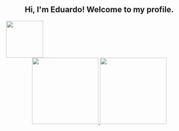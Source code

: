 <div align="center">
  <h2>Hi, I'm Eduardo! Welcome to my profile.</h2>
</div>

<img src="https://media.tenor.com/ynYPim7RM8wAAAAi/lain-serial-experiments-lain.gif" width="100px" height="100px" />
<!-- ![serial experiments lain](https://media.tenor.com/ynYPim7RM8wAAAAi/lain-serial-experiments-lain.gif) -->

<div align="center">  
  <a href="https://github.com/eduardofreitas2">
  <img height="180px" src="https://github-readme-stats.vercel.app/api?username=eduardofreitas2&show_icons=true&theme=dark&include_all_commits=true&count_private=true"/>
  <img height="180px" src="https://github-readme-stats.vercel.app/api/top-langs/?username=eduardofreitas2&layout=compact&langs_count=7&theme=dark&count_private=true"/>
</div>
